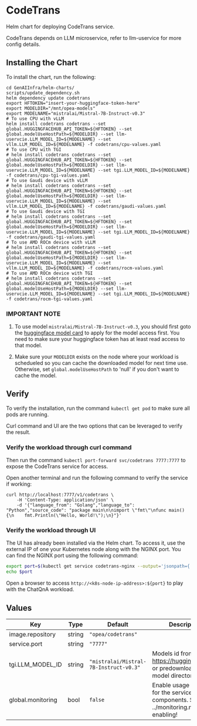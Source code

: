 # CodeTrans

Helm chart for deploying CodeTrans service.

CodeTrans depends on LLM microservice, refer to llm-uservice for more config details.

## Installing the Chart

To install the chart, run the following:

```console
cd GenAIInfra/helm-charts/
scripts/update_dependency.sh
helm dependency update codetrans
export HFTOKEN="insert-your-huggingface-token-here"
export MODELDIR="/mnt/opea-models"
export MODELNAME="mistralai/Mistral-7B-Instruct-v0.3"
# To use CPU with vLLM
helm install codetrans codetrans --set global.HUGGINGFACEHUB_API_TOKEN=${HFTOKEN} --set global.modelUseHostPath=${MODELDIR} --set llm-uservcie.LLM_MODEL_ID=${MODELNAME} --set vllm.LLM_MODEL_ID=${MODELNAME} -f codetrans/cpu-values.yaml
# To use CPU with TGI
# helm install codetrans codetrans --set global.HUGGINGFACEHUB_API_TOKEN=${HFTOKEN} --set global.modelUseHostPath=${MODELDIR} --set llm-uservcie.LLM_MODEL_ID=${MODELNAME} --set tgi.LLM_MODEL_ID=${MODELNAME} -f codetrans/cpu-tgi-values.yaml
# To use Gaudi device with vLLM
# helm install codetrans codetrans --set global.HUGGINGFACEHUB_API_TOKEN=${HFTOKEN} --set global.modelUseHostPath=${MODELDIR} --set llm-uservcie.LLM_MODEL_ID=${MODELNAME} --set vllm.LLM_MODEL_ID=${MODELNAME} -f codetrans/gaudi-values.yaml
# To use Gaudi device with TGI
# helm install codetrans codetrans --set global.HUGGINGFACEHUB_API_TOKEN=${HFTOKEN} --set global.modelUseHostPath=${MODELDIR} --set llm-uservcie.LLM_MODEL_ID=${MODELNAME} --set tgi.LLM_MODEL_ID=${MODELNAME} -f codetrans/gaudi-tgi-values.yaml
# To use AMD ROCm device with vLLM
# helm install codetrans codetrans --set global.HUGGINGFACEHUB_API_TOKEN=${HFTOKEN} --set global.modelUseHostPath=${MODELDIR} --set llm-uservcie.LLM_MODEL_ID=${MODELNAME} --set vllm.LLM_MODEL_ID=${MODELNAME} -f codetrans/rocm-values.yaml
# To use AMD ROCm device with TGI
# helm install codetrans codetrans --set global.HUGGINGFACEHUB_API_TOKEN=${HFTOKEN} --set global.modelUseHostPath=${MODELDIR} --set llm-uservcie.LLM_MODEL_ID=${MODELNAME} --set tgi.LLM_MODEL_ID=${MODELNAME} -f codetrans/rocm-tgi-values.yaml
```

### IMPORTANT NOTE

1. To use model `mistralai/Mistral-7B-Instruct-v0.3`, you should first goto the [huggingface model card](https://huggingface.co/mistralai/Mistral-7B-Instruct-v0.3) to apply for the model access first. You need to make sure your huggingface token has at least read access to that model.

2. Make sure your `MODELDIR` exists on the node where your workload is schedueled so you can cache the downloaded model for next time use. Otherwise, set `global.modelUseHostPath` to 'null' if you don't want to cache the model.

## Verify

To verify the installation, run the command `kubectl get pod` to make sure all pods are running.

Curl command and UI are the two options that can be leveraged to verify the result.

### Verify the workload through curl command

Then run the command `kubectl port-forward svc/codetrans 7777:7777` to expose the CodeTrans service for access.

Open another terminal and run the following command to verify the service if working:

```console
curl http://localhost:7777/v1/codetrans \
    -H 'Content-Type: application/json' \
    -d '{"language_from": "Golang","language_to": "Python","source_code": "package main\n\nimport \"fmt\"\nfunc main() {\n    fmt.Println(\"Hello, World!\");\n}"}'
```

### Verify the workload through UI

The UI has already been installed via the Helm chart. To access it, use the external IP of one your Kubernetes node along with the NGINX port. You can find the NGINX port using the following command:

```bash
export port=$(kubectl get service codetrans-nginx --output='jsonpath={.spec.ports[0].nodePort}')
echo $port
```

Open a browser to access `http://<k8s-node-ip-address>:${port}` to play with the ChatQnA workload.

## Values

| Key               | Type   | Default                                | Description                                                                            |
| ----------------- | ------ | -------------------------------------- | -------------------------------------------------------------------------------------- |
| image.repository  | string | `"opea/codetrans"`                     |                                                                                        |
| service.port      | string | `"7777"`                               |                                                                                        |
| tgi.LLM_MODEL_ID  | string | `"mistralai/Mistral-7B-Instruct-v0.3"` | Models id from https://huggingface.co/, or predownloaded model directory               |
| global.monitoring | bool   | `false`                                | Enable usage metrics for the service components. See ../monitoring.md before enabling! |
